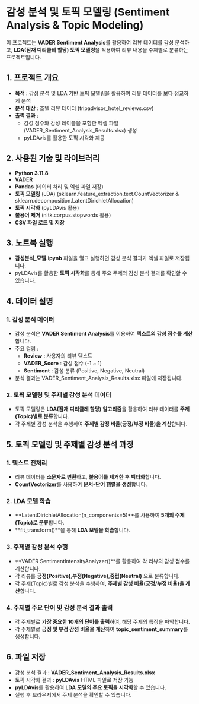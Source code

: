 # 감성 분석 및 토픽 모델링 (Sentiment Analysis & Topic Modeling)
이 프로젝트는 **VADER Sentiment Analysis**를 활용하여 리뷰 데이터를 감성 분석하고, **LDA(잠재 디리클레 할당) 토픽 모델링**을 적용하여 리뷰 내용을 주제별로 분류하는 프로젝트입니다.

## 1. 프로젝트 개요 
* **목적** : 감성 분석 및 LDA 기반 토픽 모델링을 활용하여 리뷰 데이터를 보다 정교하게 분석
* **분석 대상** : 호텔 리뷰 데이터 (tripadvisor_hotel_reviews.csv)
* **출력 결과** :
  * 감성 점수와 감성 레이블을 포함한 엑셀 파일 (VADER_Sentiment_Analysis_Results.xlsx) 생성
  * pyLDAvis를 활용한 토픽 시각화 제공

## 2. 사용된 기술 및 라이브러리
* **Python 3.11.8**
* **VADER**
* **Pandas** (데이터 처리 및 엑셀 파일 저장)
* **토픽 모델링** (LDA) (sklearn.feature_extraction.text.CountVectorizer & sklearn.decomposition.LatentDirichletAllocation)
* **토픽 시각화** (pyLDAvis 활용)
* **불용어 제거** (nltk.corpus.stopwords 활용)
* **CSV 파일 로드 및 저장**

## 3. 노트북 실행
* **감성분석_모델.ipynb** 파일을 열고 실행하면 감성 분석 결과가 엑셀 파일로 저장됩니다.
* pyLDAvis를 활용한 **토픽 시각화**를 통해 주요 주제와 감성 분석 결과를 확인할 수 있습니다.

## 4. 데이터 설명
### 1. 감성 분석 데이터
* 감성 분석은 **VADER Sentiment Analysis**를 이용하여 **텍스트의 감성 점수를 계산**합니다.
* 주요 컬럼 :
  * **Review** : 사용자의 리뷰 텍스트
  * **VADER_Score** : 감성 점수 (-1 ~ 1)
  * **Sentiment** : 감성 분류 (Positive, Negative, Neutral)
* 분석 결과는 VADER_Sentiment_Analysis_Results.xlsx 파일에 저장됩니다.

### 2. 토픽 모델링 및 주제별 감성 분석 데이터
* 토픽 모델링은 **LDA(잠재 디리클레 할당) 알고리즘**을 활용하여 리뷰 데이터를 **주제(Topic)별로 분류**합니다.
* 각 주제별 감성 분석을 수행하여 **주제별 감정 비율(긍정/부정 비율)을 계산**합니다.

## 5. 토픽 모델링 및 주제별 감성 분석 과정
### 1. 텍스트 전처리
* 리뷰 데이터를 **소문자로 변환**하고, **불용어를 제거한 후 벡터화**합니다.
* **CountVectorizer**를 사용하여 **문서-단어 행렬을 생성**합니다.
### 2. LDA 모델 학습
* **LatentDirichletAllocation(n_components=5)**를 사용하여 **5개의 주제(Topic)로 분류**합니다.
* **fit_transform()**을 통해 **LDA 모델을 학습**합니다.
### 3. 주제별 감성 분석 수행
* **VADER SentimentIntensityAnalyzer()**를 활용하여 각 리뷰의 감성 점수를 계산합니다.
* 각 리뷰를 **긍정(Positive)**,**부정(Negative)**,**중립(Neutral)** 으로 분류합니다.
* 각 주제(Topic)별로 감성 분석을 수행하여, **주제별 감성 비율(긍정/부정 비율)을 계산**합니다.
### 4. 주제별 주요 단어 및 감성 분석 결과 출력
* 각 주제별로 **가장 중요한 10개의 단어를 출력**하여, 해당 주제의 특징을 파악합니다.
* 각 주제별로 **긍정 및 부정 감성 비율을 계산**하여 **topic_sentiment_summary**를 생성합니다.

## 6. 파일 저장
* 감성 분석 결과 : **VADER_Sentiment_Analysis_Results.xlsx**
* 토픽 시각화 결과 : **pyLDAvis** HTML 파일로 저장 가능
* **pyLDAvis**를 활용하여 **LDA 모델의 주요 토픽을 시각화**할 수 있습니다.
* 실행 후 브라우저에서 주제 분석을 확인할 수 있습니다.
